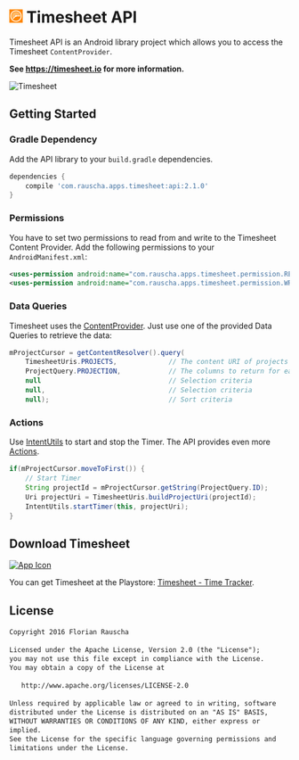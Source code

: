 ![Logo][1] Timesheet API
========================

Timesheet API is an Android library project which allows you to access the Timesheet `ContentProvider`.

**See https://timesheet.io for more information.**

![Timesheet][2]

## Getting Started

### Gradle Dependency
Add the API library to your `build.gradle` dependencies.
```gradle
dependencies {
    compile 'com.rauscha.apps.timesheet:api:2.1.0'
}
```

### Permissions
You have to set two permissions to read from and write to the Timesheet Content Provider. Add the following permissions to your `AndroidManifest.xml`:
```xml
<uses-permission android:name="com.rauscha.apps.timesheet.permission.READ_DATA" />
<uses-permission android:name="com.rauscha.apps.timesheet.permission.WRITE_DATA" />
```

### Data Queries
Timesheet uses the [ContentProvider][3]. Just use one of the provided Data Queries to retrieve the data: 
```java
mProjectCursor = getContentResolver().query(
    TimesheetUris.PROJECTS,             // The content URI of projects
    ProjectQuery.PROJECTION,            // The columns to return for each row
    null                                // Selection criteria
    null,                               // Selection criteria
    null);                              // Sort criteria
```    

### Actions
Use [IntentUtils][4] to start and stop the Timer. The API provides even more [Actions][5].
```java
if(mProjectCursor.moveToFirst()) {
    // Start Timer
    String projectId = mProjectCursor.getString(ProjectQuery.ID);
	Uri projectUri = TimesheetUris.buildProjectUri(projectId);
	IntentUtils.startTimer(this, projectUri);
}
``` 

## Download Timesheet

[![App Icon][6]][7]

You can get Timesheet at the Playstore: [Timesheet - Time Tracker][7].


## License

    Copyright 2016 Florian Rauscha

    Licensed under the Apache License, Version 2.0 (the "License");
    you may not use this file except in compliance with the License.
    You may obtain a copy of the License at

       http://www.apache.org/licenses/LICENSE-2.0

    Unless required by applicable law or agreed to in writing, software
    distributed under the License is distributed on an "AS IS" BASIS,
    WITHOUT WARRANTIES OR CONDITIONS OF ANY KIND, either express or implied.
    See the License for the specific language governing permissions and
    limitations under the License.

[1]: art/icon_24.png
[2]: https://timesheet.io/img/tabletSmall.png
[3]: http://developer.android.com/guide/topics/providers/content-provider-basics.html
[4]: https://github.com/timesheetIO/Android-API/blob/master/api/src/main/java/com/rauscha/apps/timesheet/api/utils/IntentUtils.java
[5]: https://github.com/timesheetIO/Android-API/blob/master/api/src/main/java/com/rauscha/apps/timesheet/api/constants/Actions.java
[6]: http://developer.android.com/images/brand/en_app_rgb_wo_60.png
[7]: https://play.google.com/store/apps/details?id=com.rauscha.apps.timesheet